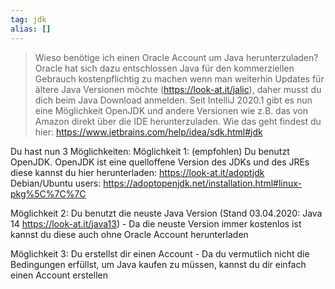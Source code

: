 ```yaml
---
tag: jdk
alias: []
---
```


> Wieso benötige ich einen Oracle Account um Java herunterzuladen?
Oracle hat sich dazu entschlossen Java für den kommerziellen Gebrauch kostenpflichtig zu machen wenn man weiterhin Updates für ältere Java Versionen möchte (<https://look-at.it/jalic>), daher musst du dich beim Java Download anmelden.
Seit IntelliJ 2020.1 gibt es nun eine Möglichkeit OpenJDK und andere Versionen wie z.B. das von Amazon direkt über die IDE herunterzuladen. Wie das geht findest du hier: <https://www.jetbrains.com/help/idea/sdk.html#jdk>

Du hast nun 3 Möglichkeiten:
Möglichkeit 1: (empfohlen) Du benutzt OpenJDK. OpenJDK ist eine quelloffene Version des JDKs und des JREs diese kannst du hier herunterladen: <https://look-at.it/adoptjdk> Debian/Ubuntu users: <https://adoptopenjdk.net/installation.html#linux-pkg%5C%7C%7C>

Möglichkeit 2: Du benutzt die neuste Java Version (Stand 03.04.2020: Java 14 <https://look-at.it/java13>) - Da die neuste Version immer kostenlos ist kannst du diese auch ohne Oracle Account herunterladen

Möglichkeit 3: Du erstellst dir einen Account - Da du vermutlich nicht die Bedingungen erfüllst, um Java kaufen zu müssen, kannst du dir einfach einen Account erstellen
